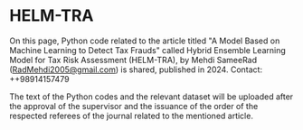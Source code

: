 # HELM-TRA
On this page, Python code related to the article titled "A Model Based on Machine Learning to Detect Tax Frauds" called Hybrid Ensemble Learning Model for Tax Risk Assessment (HELM-TRA), by Mehdi SameeRad (RadMehdi2005@gmail.com) is shared, published in 2024. Contact: ++98914157479 

The text of the Python codes and the relevant dataset will be uploaded after the approval of the supervisor and the issuance of the order of the respected referees of the journal related to the mentioned article.
